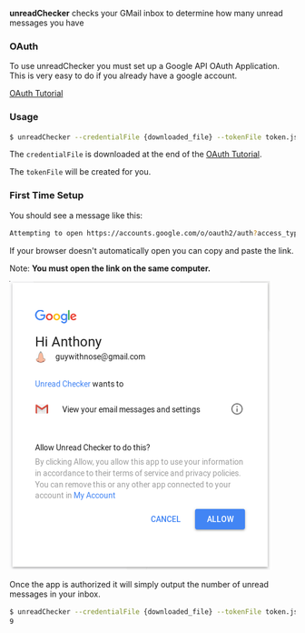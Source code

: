 **unreadChecker** checks your GMail inbox to determine how many unread messages you have

### OAuth
To use unreadChecker you must set up a Google API OAuth Application.  This is very easy to do if you already have a google account.

[OAuth Tutorial](/OAuth.md)

### Usage
```bash
$ unreadChecker --credentialFile {downloaded_file} --tokenFile token.json
```
The `credentialFile` is downloaded at the end of the [OAuth Tutorial](/OAuth.md).

The `tokenFile` will be created for you.

### First Time Setup
You should see a message like this:
```bash
Attempting to open https://accounts.google.com/o/oauth2/auth?access_type=offline&client_id=********.apps.googleusercontent.com&redirect_uri=http%3A%2F%2F127.0.0.1%3A42037&response_type=code&scope=https%3A%2F%2Fwww.googleapis.com%2Fauth%2Fgmail.readonly&state=state-token in your browser
```

If your browser doesn't automatically open you can copy and paste the link.

Note: **You must open the link on the same computer.**

![Authorize Access](https://raw.githubusercontent.com/guywithnose/unreadChecker/master/images/authorize.png)

Once the app is authorized it will simply output the number of unread messages in your inbox.
```bash
$ unreadChecker --credentialFile {downloaded_file} --tokenFile token.json
9
```
